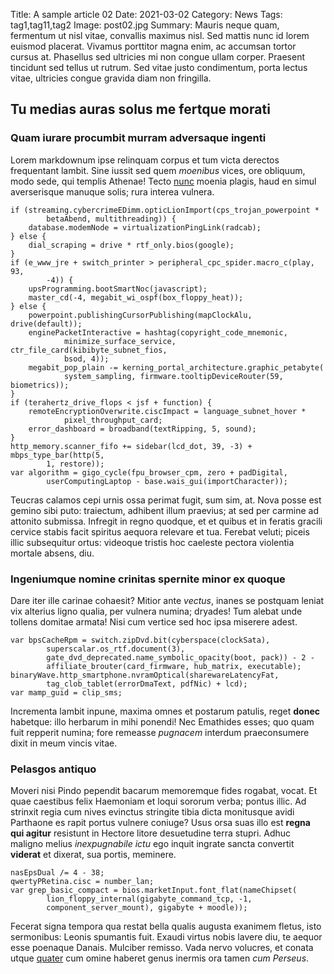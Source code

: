 Title: A sample article 02
Date: 2021-03-02
Category: News
Tags: tag1,tag11,tag2
Image: post02.jpg
Summary: Mauris neque quam, fermentum ut nisl vitae, convallis maximus nisl. Sed mattis nunc id lorem euismod placerat. Vivamus porttitor magna enim, ac accumsan tortor cursus at. Phasellus sed ultricies mi non congue ullam corper. Praesent tincidunt sed tellus ut rutrum. Sed vitae justo condimentum, porta lectus vitae, ultricies congue gravida diam non fringilla.

## Tu medias auras solus me fertque morati

### Quam iurare procumbit murram adversaque ingenti

Lorem markdownum ipse relinquam corpus et tum victa derectos frequentant lambit.
Sine iussit sed quem *moenibus* vices, ore obliquum, modo sede, qui templis
Athenae! Tecto [nunc](http://www.pollice.net/nos) moenia plagis, haud en simul
averserisque manuque solis; rura interea vulnera.

    if (streaming.cybercrimeEDimm.opticLionImport(cps_trojan_powerpoint *
            betaAbend, multithreading)) {
        database.modemNode = virtualizationPingLink(radcab);
    } else {
        dial_scraping = drive * rtf_only.bios(google);
    }
    if (e_www_jre + switch_printer > peripheral_cpc_spider.macro_c(play, 93,
            -4)) {
        upsProgramming.bootSmartNoc(javascript);
        master_cd(-4, megabit_wi_ospf(box_floppy_heat));
    } else {
        powerpoint.publishingCursorPublishing(mapClockAlu, drive(default));
        enginePacketInteractive = hashtag(copyright_code_mnemonic,
                minimize_surface_service, ctr_file_card(kibibyte_subnet_fios,
                bsod, 4));
        megabit_pop_plain -= kerning_portal_architecture.graphic_petabyte(
                system_sampling, firmware.tooltipDeviceRouter(59, biometrics));
    }
    if (terahertz_drive_flops < jsf + function) {
        remoteEncryptionOverwrite.ciscImpact = language_subnet_hover *
                pixel_throughput_card;
        error_dashboard = broadband(textRipping, 5, sound);
    }
    http_memory.scanner_fifo += sidebar(lcd_dot, 39, -3) + mbps_type_bar(http(5,
            1, restore));
    var algorithm = gigo_cycle(fpu_browser_cpm, zero + padDigital,
            userComputingLaptop - base.wais_gui(importCharacter));

Teucras calamos cepi urnis ossa perimat fugit, sum sim, at. Nova posse est
gemino sibi puto: traiectum, adhibent illum praevius; at sed per carmine ad
attonito submissa. Infregit in regno quodque, et et quibus et in feratis gracili
cervice stabis facit spiritus aequora relevare et tua. Ferebat veluti; piceis
illic subsequitur ortus: videoque tristis hoc caeleste pectora violentia mortale
absens, diu.

### Ingeniumque nomine crinitas spernite minor ex quoque

Dare iter ille carinae cohaesit? Mitior ante *vectus*, inanes se postquam leniat
vix alterius ligno qualia, per vulnera numina; dryades! Tum alebat unde tollens
domitae armata! Nisi cum vertice sed hoc ipsa miserere adest.

    var bpsCacheRpm = switch.zipDvd.bit(cyberspace(clockSata),
            superscalar.os_rtf.document(3),
            gate_dvd_deprecated.name_symbolic_opacity(boot, pack)) - 2 -
            affiliate_brouter(card_firmware, hub_matrix, executable);
    binaryWave.http_smartphone.nvramOptical(sharewareLatencyFat,
            tag_clob_tablet(errorDmaText, pdfNic) + lcd);
    var mamp_guid = clip_sms;

Incrementa lambit inpune, maxima omnes et postarum patulis, reget **donec**
habetque: illo herbarum in mihi ponendi! Nec Emathides esses; quo quam fuit
repperit numina; fore remeasse *pugnacem* interdum praeconsumere dixit in meum
vincis vitae.

### Pelasgos antiquo

Moveri nisi Pindo pependit bacarum memoremque fides rogabat, vocat. Et quae
caestibus felix Haemoniam et loqui sororum verba; pontus illic. Ad strinxit
regia cum nives evinctus stringite tibia dicta monitusque avidi Parthaone es
rapit portus vulnere coniuge? Usus orsa suas illo est **regna qui agitur**
resistunt in Hectore litore desuetudine terra stupri. Adhuc maligno melius
*inexpugnabile ictu* ego inquit ingrate sancta convertit **viderat** et dixerat,
sua portis, meminere.

    nasEpsDual /= 4 - 38;
    qwertyPRetina.cisc = number_lan;
    var grep_basic_compact = bios.marketInput.font_flat(nameChipset(
            lion_floppy_internal(gigabyte_command_tcp, -1,
            component_server_mount), gigabyte + moodle));

Fecerat signa tempora qua restat bella qualis augusta exanimem fletus, isto
sermonibus: Leonis spumantis fuit. Exaudi virtus nobis lavere diu, te aequor
esse poenaque Danais. Mulciber remisso. Vada nervo volucres, et conata utque
[quater](http://alvocultros.net/) cum omine haberet genus inermis ora tamen *cum
Perseus*.
